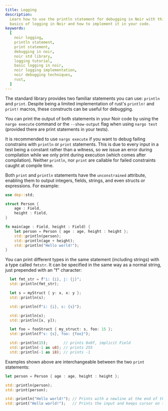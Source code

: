 ```yaml
---
title: Logging
description:
  Learn how to use the println statement for debugging in Noir with this tutorial. Understand the
  basics of logging in Noir and how to implement it in your code.
keywords:
  [
    noir logging,
    println statement,
    print statement,
    debugging in noir,
    noir std library,
    logging tutorial,
    basic logging in noir,
    noir logging implementation,
    noir debugging techniques,
    rust,
  ]
---
```


The standard library provides two familiar statements you can use: `println` and `print`. Despite being a limited implementation of rust's `println!` and `print!` macros, these constructs can be useful for debugging.

You can print the output of both statements in your Noir code by using the `nargo execute` command or the `--show-output` flag when using `nargo test` (provided there are print statements in your tests).

It is recommended to use `nargo execute` if you want to debug failing constrains with `println` or `print` statements. This is due to every input in a test being a constant rather than a witness, so we issue an error during compilation while we only print during execution (which comes after compilation). Neither `println`, nor `print` are callable for failed constraints caught at compile time.

Both `print` and `println` statements have the `unconstrained` attribute, enabling them to output integers, fields, strings, and even structs or expressions. For example:

```rust
use dep::std;

struct Person {
    age : Field,
    height : Field,
}

fn main(age : Field, height : Field) {
    let person = Person { age : age, height : height };
    std::println(person);
    std::println(age + height);
    std::println("Hello world!");
}
```

You can print different types in the same statement (including strings) with a type called `fmtstr`. It can be specified in the same way as a normal string, just prepended with an "f" character:

```rust
  let fmt_str = f"i: {i}, j: {j}";
  std::println(fmt_str);

  let s = myStruct { y: x, x: y };
  std::println(s);

  std::println(f"i: {i}, s: {s}");

  std::println(x);
  std::println([x, y]);

  let foo = fooStruct { my_struct: s, foo: 15 };
  std::println(f"s: {s}, foo: {foo}");

  std::println(15);       // prints 0x0f, implicit Field
  std::println(-1 as u8); // prints 255
  std::println(-1 as i8); // prints -1
```

Examples shown above are interchangeable between the two `print` statements:

```rust
let person = Person { age : age, height : height };

std::println(person);
std::print(person);

std::println("Hello world!"); // Prints with a newline at the end of the input
std::print("Hello world!");   // Prints the input and keeps cursor on the same line
```
